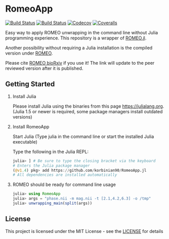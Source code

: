 # RomeoApp

[![Build Status](https://travis-ci.com/korbinian90/RomeoApp.jl.svg?branch=master)](https://travis-ci.com/korbinian90/RomeoApp.jl)
[![Build Status](https://ci.appveyor.com/api/projects/status/github/korbinian90/RomeoApp.jl?svg=true)](https://ci.appveyor.com/project/korbinian90/RomeoApp-jl)
[![Codecov](https://codecov.io/gh/korbinian90/RomeoApp.jl/branch/master/graph/badge.svg)](https://codecov.io/gh/korbinian90/RomeoApp.jl)
[![Coveralls](https://coveralls.io/repos/github/korbinian90/RomeoApp.jl/badge.svg?branch=master)](https://coveralls.io/github/korbinian90/RomeoApp.jl?branch=master)

Easy way to apply ROMEO unwrapping in the command line without Julia programming experience. This repository is a wrapper of [ROMEO.jl](https://github.com/korbinian90/ROMEO.jl).

Another possibility without requiring a Julia installation is the compiled version under [ROMEO](https://github.com/korbinian90/ROMEO).

Please cite [ROMEO bioRxiv](https://www.biorxiv.org/content/10.1101/2020.07.24.214551v1.abstract) if you use it! The link will update to the peer reviewed version after it is published.

## Getting Started

1. Install Julia

   Please install Julia using the binaries from this page https://julialang.org. (Julia 1.5 or newer is required, some package managers install outdated versions)

2. Install RomeoApp

   Start Julia (Type julia in the command line or start the installed Julia executable)

   Type the following in the Julia REPL:
   ```julia
   julia> ] # Be sure to type the closing bracket via the keyboard
   # Enters the Julia package manager
   (@v1.4) pkg> add https://github.com/korbinian90/RomeoApp.jl
   # All dependencies are installed automatically
   ```

3. ROMEO should be ready for command line usage

   ```julia
   julia> using RomeoApp
   julia> args = "phase.nii -m mag.nii -t [2.1,4.2,6.3] -o /tmp"
   julia> unwrapping_main(split(args))
   ```


## License
This project is licensed under the MIT License - see the [LICENSE](https://github.com/korbinian90/ROMEO.jl/blob/master/LICENSE) for details
